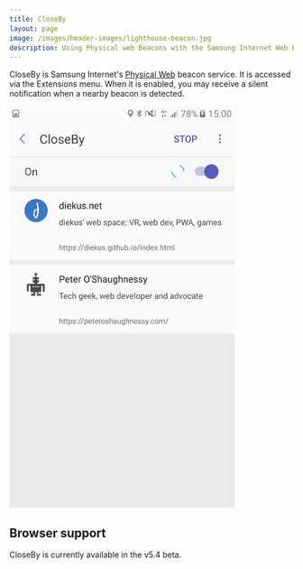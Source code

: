 ```yaml
---
title: CloseBy
layout: page
image: /images/header-images/lighthouse-beacon.jpg
description: Using Physical web Beacons with the Samsung Internet Web Browser
---
```

CloseBy is Samsung Internet's [Physical Web](https://google.github.io/physical-web/) beacon service. It is accessed via the
Extensions menu. When it is enabled, you may receive a silent notification when a nearby
beacon is detected.

![CloseBy showing Physical Web beacons](/images/docs/closeby-beacons.png)

## Browser support

CloseBy is currently available in the v5.4 beta.
